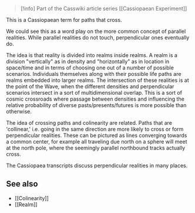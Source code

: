 
> [!info] Part of the Casswiki article series [[Cassiopaean Experiment]]

This is a Cassiopaean term for paths that cross.

We could see this as a word play on the more common concept of parallel realities. While parallel realities do not touch, perpendicular ones eventually do.

The idea is that reality is divided into realms inside realms. A realm is a division "vertically" as in density and "horizontally" as in location in space/time and in terms of choosing one out of a number of possible scenarios. Individuals themselves along with their possible life paths are realms embedded into larger realms. The intersection of these realities is at the point of the Wave, when the different densities and perpendicular scenarios intersect in a sort of multidimensional overlap. This is a sort of cosmic crossroads where passage between densities and influencing the relative probability of diverse pasts/presents/futures is more possible than otherwise.

The idea of crossing paths and colinearity are related. Paths that are 'collinear,' i.e. going in the same direction are more likely to cross or form perpendicular realities. These can be pictured as lines converging towards a common center, for example all traveling due north on a sphere will meet at the north pole, where the seemingly parallel northbound tracks actually cross.

The Cassiopaea transcripts discuss perpendicular realities in many places.

See also
--------

*   [[Colinearity]]
*   [[Realm]]